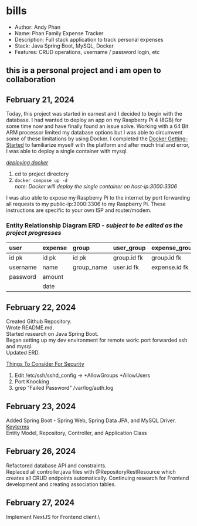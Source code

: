 # bills
- Author: Andy Phan
- Name: Phan Family Expense Tracker
- Description: Full stack application to track personal expenses
- Stack: Java Spring Boot, MySQL, Docker
- Features: CRUD operations, username / password login, etc

## this is a personal project and i am open to collaboration
## February 21, 2024
Today, this project was started in earnest and I decided to begin with the database.
I had wanted to deploy an app on my Raspberry Pi 4 (8GB) for some time now and have finally found an issue solve.
Working with a 64 Bit ARM processor limited my database options but I was able to circumvent some of these limitations by using Docker.
I completed the [Docker Getting-Started](https://docs.docker.com/engine/reference/commandline/cli/) to familiarize myself with the platform and after much trial and error, I was able to deploy a single container with mysql.

_<ins>deploying docker</ins>_
1. cd to project directory
2. ```docker compose up -d```\
_note: Docker will deploy the single container on host-ip:3000:3306_


I was also able to expose my Raspberry Pi to the internet by port forwarding all requests to my public-ip:3000:3306 to my Raspberry Pi.
These instructions are specific to your own ISP and router/modem.

### Entity Relationship Diagram ERD - _subject to be edited as the project progresses_
| user      | expense  | group    | user_group | expense_group |
|:----------|:---------|:---------|:-----------|:--------------|
|id pk      |id pk     |id pk     |group.id fk |group.id fk    |
|username   |name      |group_name|user.id fk  |expense.id fk  |
|password   |amount    |          |            |               |
|           |date      |          |            |               |

## February 22, 2024
Created Github Repository.\
Wrote README.md.\
Started research on Java Spring Boot.\
Began setting up my dev environment for remote work: port forwarded ssh and mysql.\
Updated ERD.

<ins>Things To Consider For Security</ins>
1. Edit /etc/ssh/sshd_config -> +AllowGroups +AllowUsers
2. Port Knocking
3. grep "Failed Password" /var/log/auth.log

## February 23, 2024
Added Spring Boot - Spring Web, Spring Data JPA, and MySQL Driver.\
<ins>Keyterms</ins>\
Entity Model, Repository, Controller, and Application Class

## February 26, 2024
Refactored database API and constraints.\
Replaced all controller.java files with @RepositoryRestResource which creates all CRUD endpoints automatically.
Continuing research for Frontend development and creating association tables.

## February 27, 2024
Implement NextJS for Frontend client.\